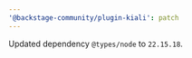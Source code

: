 ```yaml
---
'@backstage-community/plugin-kiali': patch
---
```


Updated dependency `@types/node` to `22.15.18`.

